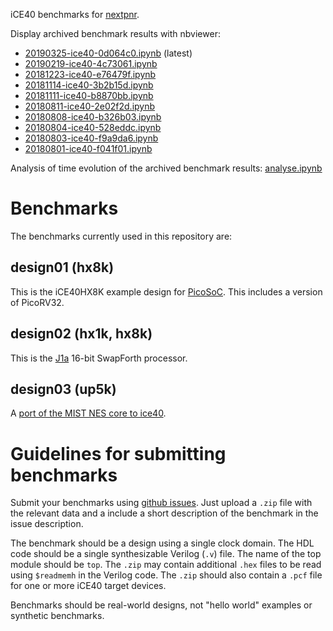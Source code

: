 iCE40 benchmarks for [nextpnr](https://github.com/YosysHQ/nextpnr).

Display archived benchmark results with nbviewer:
- [20190325-ice40-0d064c0.ipynb](https://nbviewer.jupyter.org/github/YosysHQ/nextpnr-bench/blob/master/ice40/reports/20190325-ice40-0d064c0.ipynb) (latest)
- [20190219-ice40-4c73061.ipynb](https://nbviewer.jupyter.org/github/YosysHQ/nextpnr-bench/blob/master/ice40/reports/20190219-ice40-4c73061.ipynb)
- [20181223-ice40-e76479f.ipynb](https://nbviewer.jupyter.org/github/YosysHQ/nextpnr-bench/blob/master/ice40/reports/20181223-ice40-e76479f.ipynb)
- [20181114-ice40-3b2b15d.ipynb](https://nbviewer.jupyter.org/github/YosysHQ/nextpnr-bench/blob/master/ice40/reports/20181114-ice40-3b2b15d.ipynb)
- [20181111-ice40-b8870bb.ipynb](https://nbviewer.jupyter.org/github/YosysHQ/nextpnr-bench/blob/master/ice40/reports/20181111-ice40-b8870bb.ipynb)
- [20180811-ice40-2e02f2d.ipynb](https://nbviewer.jupyter.org/github/YosysHQ/nextpnr-bench/blob/master/ice40/reports/20180811-ice40-2e02f2d.ipynb)
- [20180808-ice40-b326b03.ipynb](https://nbviewer.jupyter.org/github/YosysHQ/nextpnr-bench/blob/master/ice40/reports/20180808-ice40-b326b03.ipynb)
- [20180804-ice40-528eddc.ipynb](https://nbviewer.jupyter.org/github/YosysHQ/nextpnr-bench/blob/master/ice40/reports/20180804-ice40-528eddc.ipynb)
- [20180803-ice40-f9a9da6.ipynb](https://nbviewer.jupyter.org/github/YosysHQ/nextpnr-bench/blob/master/ice40/reports/20180803-ice40-f9a9da6.ipynb)
- [20180801-ice40-f041f01.ipynb](https://nbviewer.jupyter.org/github/YosysHQ/nextpnr-bench/blob/master/ice40/reports/20180801-ice40-f041f01.ipynb)

Analysis of time evolution of the archived benchmark results: [analyse.ipynb](https://nbviewer.jupyter.org/github/YosysHQ/nextpnr-bench/blob/master/ice40/reports/analyse.ipynb)


Benchmarks
==========

The benchmarks currently used in this repository are:

design01 (hx8k)
---------------

This is the iCE40HX8K example design for [PicoSoC](https://github.com/cliffordwolf/picorv32/tree/master/picosoc). This
includes a version of PicoRV32.

design02 (hx1k, hx8k)
---------------------

This is the [J1a](https://github.com/jamesbowman/swapforth/tree/master/j1a) 16-bit SwapForth processor.

design03 (up5k)
---------------

A [port of the MIST NES core to ice40](https://github.com/daveshah1/up5k-demos/tree/master/nes).


Guidelines for submitting benchmarks
====================================

Submit your benchmarks using [github issues](https://github.com/YosysHQ/nextpnr-bench/issues/new).
Just upload a `.zip` file with the relevant data and a include a short
description of the benchmark in the issue description.

The benchmark should be a design using a single clock domain. The HDL code should be a single
synthesizable Verilog (`.v`) file. The name of the top module should be `top`.
The `.zip` may contain additional `.hex` files to be read using `$readmemh` in
the Verilog code. The `.zip` should also contain a `.pcf` file for one or more
iCE40 target devices.

Benchmarks should be real-world designs, not "hello world" examples or synthetic benchmarks.
